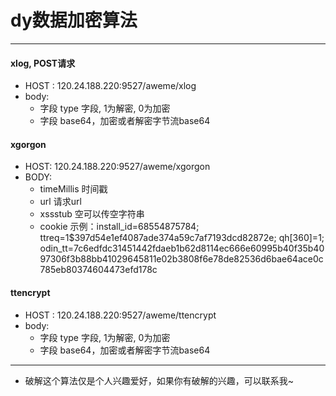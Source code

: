 # dy数据加密算法
***
#### xlog, POST请求

- HOST : 120.24.188.220:9527/aweme/xlog
- body:
  - 字段 type 字段, 1为解密, 0为加密
  - 字段 base64，加密或者解密字节流base64

#### xgorgon

- HOST: 120.24.188.220:9527/aweme/xgorgon
- BODY:
  - timeMillis 时间戳 
  - url 请求url
  - xssstub 空可以传空字符串
  - cookie 示例：install_id=68554875784; ttreq=1$397d54e1ef4087ade374a59c7af7193dcd82872e; qh[360]=1; odin_tt=7c6edfdc31451442fdaeb1b62d8114ec666e60995b40f35b4097306f3b88bb41029645811e02b3808f6e78de82536d6bae64ace0c785eb80374604473efd178c

#### ttencrypt

- HOST : 120.24.188.220:9527/aweme/ttencrypt
- body:
  - 字段 type 字段, 1为解密, 0为加密
  - 字段 base64，加密或者解密字节流base64
  
---

- 破解这个算法仅是个人兴趣爱好，如果你有破解的兴趣，可以联系我~
